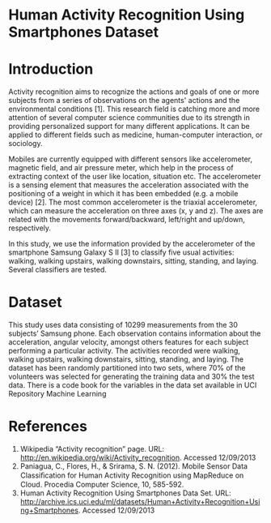 Human Activity Recognition Using Smartphones Dataset
======================

Introduction
==
Activity recognition aims to recognize the actions and goals of one or more subjects from a series of observations on the agents' actions and the environmental conditions [1]. This research field is catching more and more attention of several computer science communities due to its strength in providing personalized support for many different applications. It can be applied to different fields such as medicine, human-computer interaction, or sociology.
 
Mobiles are currently equipped with different sensors like accelerometer, magnetic field, and air pressure meter, which help in the process of extracting context of the user like location, situation etc. The accelerometer is a sensing element that measures the acceleration associated with the positioning of a weight in which it has been embedded (e.g. a mobile device) [2]. The most common accelerometer is the triaxial accelerometer, which can measure the acceleration on three axes (x, y and z). The axes are related with the movements forward/backward, left/right and up/down, respectively. 

In this study, we use the information provided by the accelerometer of the smartphone Samsung Galaxy S II [3] to classify five usual activities: walking, walking upstairs, walking downstairs, sitting, standing, and laying. Several classifiers are tested.

Dataset
==
This study uses data consisting of 10299 measurements from the 30 subjects’ Samsung phone. Each observation contains information about the acceleration, angular velocity, amongst others features for each subject performing a particular activity. The activities recorded were walking, walking upstairs, walking downstairs, sitting, standing, and laying. The dataset has been randomly partitioned into two sets, where 70% of the volunteers was selected for generating the training data and 30% the test data. There is a code book for the variables in the data set available in UCI Repository Machine Learning

References
==
1. Wikipedia “Activity recognition” page. URL:  http://en.wikipedia.org/wiki/Activity_recognition. Accessed 12/09/2013
2. Paniagua, C., Flores, H., & Srirama, S. N. (2012). Mobile Sensor Data Classiﬁcation for Human Activity Recognition using MapReduce on Cloud. Procedia Computer Science, 10, 585-592.
3. Human Activity Recognition Using Smartphones Data Set. URL: http://archive.ics.uci.edu/ml/datasets/Human+Activity+Recognition+Using+Smartphones. Accessed 12/09/2013
